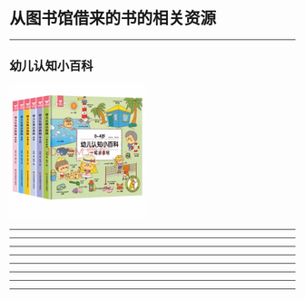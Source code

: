 
# 从图书馆借来的书的相关资源

---
## 幼儿认知小百科
[![幼儿认知小百科](./Image/幼儿认知小百科.png)](https://xima.tv/1_3aGLQE)

---

---

---

---

---

---

---

---



